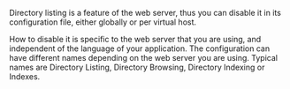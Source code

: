 Directory listing is a feature of the web server, thus you can disable it in its configuration file, either globally or per virtual host.

How to disable it is specific to the web server that you are using, and independent of the language of your application. The configuration can have different names depending on the web server you are using. Typical names are Directory Listing, Directory Browsing, Directory Indexing or Indexes.
